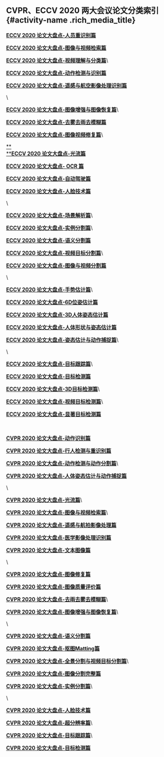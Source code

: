 CVPR、ECCV 2020 两大会议论文分类索引 {#activity-name .rich_media_title}
------------------------------------



**[ECCV 2020
论文大盘点-人员重识别篇](http://mp.weixin.qq.com/s?__biz=MzUzODkxNzQzMw==&mid=2247486923&idx=6&sn=5cdfcd7ce22c82d30b0c6209f2efa579&chksm=fad1229dcda6ab8b381be314b22c439c6a666be5f3b25e8aa4fbebc168ccaefca6b286e41621&scene=21#wechat_redirect)**

**[ECCV 2020
论文大盘点-图像与视频检索篇](http://mp.weixin.qq.com/s?__biz=MzUzODkxNzQzMw==&mid=2247486953&idx=2&sn=f19da2e027c51565d19288c13c5e0bea&chksm=fad122bfcda6aba9201518f2c062bdac29fd7353a6f44d6e807e7b250b40b9b8cea89bebf79f&scene=21#wechat_redirect)**

[**ECCV 2020
论文大盘点-视频理解与分类篇**](http://mp.weixin.qq.com/s?__biz=MzUzODkxNzQzMw==&mid=2247486953&idx=5&sn=0fde0e02f558a30dadec05184f8bfd31&chksm=fad122bfcda6aba93552e0a80d782d4178d95edcac5ac774e6a69d16b0f5540785c665a3b316&scene=21#wechat_redirect)\

**[ECCV 2020
论文大盘点-动作检测与识别篇](http://mp.weixin.qq.com/s?__biz=MzUzODkxNzQzMw==&mid=2247486953&idx=4&sn=aeb326ba31694ef6e2d6a9971ea5ffd7&chksm=fad122bfcda6aba97b978591306a0013d9eee8af7ad870fb3a3e125ce9f279e0622e9c20d50d&scene=21#wechat_redirect)**

[**ECCV 2020
论文大盘点-遥感与航空影像处理识别篇**](http://mp.weixin.qq.com/s?__biz=MzUzODkxNzQzMw==&mid=2247486953&idx=3&sn=663a928f031886ab3a337e751462703e&chksm=fad122bfcda6aba999738dc3787e0983876397beef244ed5706260811f357b3141bebaa012cf&scene=21#wechat_redirect)

\

[**ECCV 2020
论文大盘点-图像增强与图像恢复篇**](http://mp.weixin.qq.com/s?__biz=MzUzODkxNzQzMw==&mid=2247486921&idx=1&sn=1a4a0cd2afbef44a33c88441eacdff9d&chksm=fad1229fcda6ab89a10afaad6beb55f41592924e2115cd8499d6bd736a5be67eda3d58d9f08a&scene=21#wechat_redirect)\

[**ECCV 2020
论文大盘点-去雾去雨去模糊篇**](http://mp.weixin.qq.com/s?__biz=MzUzODkxNzQzMw==&mid=2247486921&idx=3&sn=5ac4ff24b80ae1ed6b0247ddb564625a&chksm=fad1229fcda6ab89f268814772c48ca1a23cf2750fb0ca5bd681d734c0e35bda865d9dac8555&scene=21#wechat_redirect)

[**ECCV 2020
论文大盘点-图像视频修复篇**](http://mp.weixin.qq.com/s?__biz=MzUzODkxNzQzMw==&mid=2247486921&idx=2&sn=f1762c179a837831a8534ffa74cf77b5&chksm=fad1229fcda6ab89887c777b6108bb22942b8fb9c5eebb9bb4b10acc2e0f548988afae36e8b4&scene=21#wechat_redirect)\

[**\
**](http://mp.weixin.qq.com/s?__biz=MzUzODkxNzQzMw==&mid=2247486931&idx=6&sn=676f350b9f891db0868f9c7dd3e4165b&chksm=fad12285cda6ab93af15b697b49dc63de524b3c383d20c123fcca32c51de6e6ce229608d990d&scene=21#wechat_redirect)**[ECCV
2020
论文大盘点-光流篇](http://mp.weixin.qq.com/s?__biz=MzUzODkxNzQzMw==&mid=2247486921&idx=5&sn=daf9b1ccd469271afc43c27b17262329&chksm=fad1229fcda6ab898d8ad6c597658b135c9b22d88973e2dfbf75903a8b3a98baf9d0f0553429&scene=21#wechat_redirect)**

**[ECCV 2020 论文大盘点- OCR
篇](http://mp.weixin.qq.com/s?__biz=MzUzODkxNzQzMw==&mid=2247486921&idx=4&sn=f5bb528ba187488da5c11f39a964ecc0&chksm=fad1229fcda6ab898a1dbc09cbd5bc527870475b3932c204a69c149a684e40054865e6e43892&scene=21#wechat_redirect)**

[**ECCV 2020
论文大盘点-自动驾驶篇**](http://mp.weixin.qq.com/s?__biz=MzUzODkxNzQzMw==&mid=2247486921&idx=6&sn=f5f060cf38aeeedf925077307251e97a&chksm=fad1229fcda6ab8983b8aaa5943550b3ab69581c582aeb36949d4dc191d1d316e9c32340c3e2&scene=21#wechat_redirect)

[**ECCV 2020
论文大盘点-人脸技术篇**](http://mp.weixin.qq.com/s?__biz=MzUzODkxNzQzMw==&mid=2247486922&idx=1&sn=3a00692c6a8f62e748caf7174a8856c1&chksm=fad1229ccda6ab8a4fa861bfc977f23243983b68fded51f1e695ae8889a3b3695cd051f3d466&scene=21#wechat_redirect)

\

[**ECCV 2020
论文大盘点-场景解析篇**](https://mp.weixin.qq.com/s?__biz=MzUzODkxNzQzMw==&mid=2247486931&idx=3&sn=35004e633e013b73491c2a9c87492617&scene=21#wechat_redirect)\

[**ECCV 2020
论文大盘点-实例分割篇**](https://mp.weixin.qq.com/s?__biz=MzUzODkxNzQzMw==&mid=2247486931&idx=5&sn=fea00c7736e584d06cb1d4d3b24b52e3&scene=21#wechat_redirect)\

[**ECCV 2020
论文大盘点-语义分割篇**](https://mp.weixin.qq.com/s?__biz=MzUzODkxNzQzMw==&mid=2247486931&idx=2&sn=1612e9611ac12e9a882f1a2a06ea54c9&scene=21#wechat_redirect)

[**ECCV 2020
论文大盘点-视频目标分割篇**](https://mp.weixin.qq.com/s?__biz=MzUzODkxNzQzMw==&mid=2247486931&idx=4&sn=9497cf12f51128ed0d3a761edb9d9e86&scene=21#wechat_redirect)\

[**ECCV 2020
论文大盘点-图像与视频分割篇**](http://mp.weixin.qq.com/s?__biz=MzUzODkxNzQzMw==&mid=2247486931&idx=6&sn=676f350b9f891db0868f9c7dd3e4165b&chksm=fad12285cda6ab93af15b697b49dc63de524b3c383d20c123fcca32c51de6e6ce229608d990d&scene=21#wechat_redirect)

\

[**ECCV 2020
论文大盘点-手势估计篇**](http://mp.weixin.qq.com/s?__biz=MzUzODkxNzQzMw==&mid=2247486923&idx=3&sn=ad7e09cd4d55d3c3edbcee377fd97812&chksm=fad1229dcda6ab8bc43d3acb46d6b7b76d074902fd0338fc8db40627dcd8768d5e99127cf127&scene=21#wechat_redirect)\

[**ECCV 2020
论文大盘点-6D位姿估计篇**](http://mp.weixin.qq.com/s?__biz=MzUzODkxNzQzMw==&mid=2247486923&idx=5&sn=ff37a41d299617729d95cb2ad1b0ff29&chksm=fad1229dcda6ab8b76a149d71c2d02d12a0df7ebb826d9d9447d8453c144559636a764fd589f&scene=21#wechat_redirect)

[**ECCV 2020
论文大盘点-3D人体姿态估计篇**](http://mp.weixin.qq.com/s?__biz=MzUzODkxNzQzMw==&mid=2247486923&idx=4&sn=9ea291cb32d806b57ee844bc2f940948&chksm=fad1229dcda6ab8b5ab90d49e76cb117ab0d458b7f22d3247415ad652b9b14fb24b6f041f78b&scene=21#wechat_redirect)

**[ECCV 2020
论文大盘点-人体形状与姿态估计篇](http://mp.weixin.qq.com/s?__biz=MzUzODkxNzQzMw==&mid=2247486923&idx=2&sn=bcf58a293a42dd04e6bbfb6bff35abc5&chksm=fad1229dcda6ab8b5953ace1ed54d0be23f4afa1fedfa3c26482af0e5cdce08c8b642f4b66bf&scene=21#wechat_redirect)**

[**ECCV 2020
论文大盘点-姿态估计与动作捕捉篇**](http://mp.weixin.qq.com/s?__biz=MzUzODkxNzQzMw==&mid=2247486923&idx=1&sn=e41ece8650cc11a09e9405469d5146ef&chksm=fad1229dcda6ab8bba6557360c76c9d183f1bf1770ee4e325383d4676a4836f0dbd827403481&scene=21#wechat_redirect)\

\

[**ECCV 2020
论文大盘点-目标跟踪篇**](http://mp.weixin.qq.com/s?__biz=MzUzODkxNzQzMw==&mid=2247486922&idx=2&sn=b16f7713c0acb660d20105d4d5d7e10b&chksm=fad1229ccda6ab8ae43a7dcfb3d1715432b32230408ad07ae9c08c0b831db643f2eb88442bcd&scene=21#wechat_redirect)\

[**ECCV 2020
论文大盘点-目标检测篇**](http://mp.weixin.qq.com/s?__biz=MzUzODkxNzQzMw==&mid=2247486922&idx=3&sn=c6c2c9f19771634334f4e14cf44b0cf7&chksm=fad1229ccda6ab8ae5f9fd03eca58d9eccd9f7fc5414f2fa3c2eb25c8c81196d56a14856b6fb&scene=21#wechat_redirect)

[**ECCV 2020
论文大盘点-3D目标检测篇**](http://mp.weixin.qq.com/s?__biz=MzUzODkxNzQzMw==&mid=2247486922&idx=4&sn=7cbf2e5c9586a9473f5e59a0816ff118&chksm=fad1229ccda6ab8af4129fa1021fc67760d0955b79ee1d468010f46d0626b314094b4435cc93&scene=21#wechat_redirect)\

[**ECCV 2020
论文大盘点-视频目标检测篇**](http://mp.weixin.qq.com/s?__biz=MzUzODkxNzQzMw==&mid=2247486922&idx=6&sn=a9321f77a705ba011d4faf334d88de74&chksm=fad1229ccda6ab8a6b3b79d8a016cb3157a106d0e776a8d8843454648764e673bca3c1783f4b&scene=21#wechat_redirect)\

[**ECCV 2020
论文大盘点-显著目标检测篇**](http://mp.weixin.qq.com/s?__biz=MzUzODkxNzQzMw==&mid=2247486922&idx=5&sn=86b7034d29e51ec708c6d32624f51911&chksm=fad1229ccda6ab8ac66909dbeefc9386d0146ff0eafdb8c4290bf35b1d70478b5b6db7c8520c&scene=21#wechat_redirect)

**[\
](http://mp.weixin.qq.com/s?__biz=MzUzODkxNzQzMw==&mid=2247486922&idx=3&sn=c6c2c9f19771634334f4e14cf44b0cf7&chksm=fad1229ccda6ab8ae5f9fd03eca58d9eccd9f7fc5414f2fa3c2eb25c8c81196d56a14856b6fb&scene=21#wechat_redirect)**

[**CVPR 2020
论文大盘点-动作识别篇**](http://mp.weixin.qq.com/s?__biz=MzUzODkxNzQzMw==&mid=2247486602&idx=7&sn=bf9cbb6f76305ed4f8df1bbde8331740&chksm=fad123dccda6aacadf21bf621a30a3dd30e45b98126f0a015d6f844260d580083e2b32c106c9&scene=21#wechat_redirect)

**[CVPR 2020
论文大盘点-行人检测与重识别篇](http://mp.weixin.qq.com/s?__biz=MzUzODkxNzQzMw==&mid=2247486602&idx=8&sn=d47b2247a3653eab0cdd0a42c2b6eb40&chksm=fad123dccda6aacab7fd5e5719012047d1beb5832de5740312c42f321d4bbb346a282d18abda&scene=21#wechat_redirect)**

[**CVPR 2020
论文大盘点-动作检测与动作分割篇**](http://mp.weixin.qq.com/s?__biz=MzUzODkxNzQzMw==&mid=2247486602&idx=5&sn=c49dedb716cc09c95a8ad618fd42df15&chksm=fad123dccda6aaca76835762d401f900ae85e948c3647c94a71d90be04903cd0c9f2232067e6&scene=21#wechat_redirect)\

[**CVPR 2020
论文大盘点-人体姿态估计与动作捕捉篇**](http://mp.weixin.qq.com/s?__biz=MzUzODkxNzQzMw==&mid=2247486602&idx=3&sn=ea1fdd841e18d0c1a3fc5b11c1fea3ec&chksm=fad123dccda6aaca0e9bad115a61f2ce7f2537b6d6674e1941c712be11293ff7fdba4cb07a57&scene=21#wechat_redirect)

\

[**CVPR 2020
论文大盘点-光流篇**](http://mp.weixin.qq.com/s?__biz=MzUzODkxNzQzMw==&mid=2247486312&idx=3&sn=840369dd79a7d56bd4dd9e6835ee60a2&chksm=fad1243ecda6ad286726a649b2aa61aa064d014295e7502a701a69f4156548558f7765e081d8&scene=21#wechat_redirect)\

[**CVPR 2020
论文大盘点-图像与视频检索篇**](http://mp.weixin.qq.com/s?__biz=MzUzODkxNzQzMw==&mid=2247486312&idx=4&sn=98d981bfc43061e20aed1e21070c5631&chksm=fad1243ecda6ad28b71afe97edab2e13cbb44396b900b1e4b73f6ed90383da0a2ac4db72753a&scene=21#wechat_redirect)\

[**CVPR 2020
论文大盘点-遥感与航拍影像处理篇**](http://mp.weixin.qq.com/s?__biz=MzUzODkxNzQzMw==&mid=2247486312&idx=5&sn=bced74ab0087f9d8b4e65b05c1c19c61&chksm=fad1243ecda6ad28db939eb4ed83eaa2f08be7050fb64b657cb43bd4fbc109fe38729dd1aa47&scene=21#wechat_redirect)

[**CVPR 2020
论文大盘点-医学影像处理识别篇**](http://mp.weixin.qq.com/s?__biz=MzUzODkxNzQzMw==&mid=2247486312&idx=1&sn=3b04a5606db95113d537f85eeed4acf2&chksm=fad1243ecda6ad28d130661cde4191d919c43abd58af4be4499295cae6f6a477483a638e50e2&scene=21#wechat_redirect)

**[CVPR 2020
论文大盘点-文本图像篇](http://mp.weixin.qq.com/s?__biz=MzUzODkxNzQzMw==&mid=2247486312&idx=2&sn=ca083ee5d224bd06e428ba966e449afd&chksm=fad1243ecda6ad28218c0b86542f504f803d72f4439fd93a27a7c1f204cc24ec0a287f48efa3&scene=21#wechat_redirect)**

\

[**CVPR 2020
论文大盘点-图像修复篇**](http://mp.weixin.qq.com/s?__biz=MzUzODkxNzQzMw==&mid=2247486310&idx=3&sn=35a6288e52b3d6dbe673d6da492009f3&chksm=fad12430cda6ad269a93ca353679c4d7104a570ec5df6b7fbcef3ea3341e49a087c879336738&scene=21#wechat_redirect)

**[CVPR 2020
论文大盘点-图像质量评价篇](http://mp.weixin.qq.com/s?__biz=MzUzODkxNzQzMw==&mid=2247486310&idx=2&sn=c01ee82254e4b3cf57fd190651e3b01d&chksm=fad12430cda6ad2659f931e39deda7a03765bd8bb09aeefd924061103af2a9a0377a309accc7&scene=21#wechat_redirect)**

[**CVPR 2020
论文大盘点-去雨去雾去模糊篇**](http://mp.weixin.qq.com/s?__biz=MzUzODkxNzQzMw==&mid=2247486310&idx=5&sn=7b7267e62a4e3a0dd5358e6b5e98b2af&chksm=fad12430cda6ad263fcc066595279702dcef28eac83122053b75df5e6442f9e69c4df43ea331&scene=21#wechat_redirect)\

[**CVPR 2020
论文大盘点-图像增强与图像恢复篇**](http://mp.weixin.qq.com/s?__biz=MzUzODkxNzQzMw==&mid=2247486310&idx=4&sn=bc540cc6c37a9e3d0ce4954b5a534532&chksm=fad12430cda6ad26402a37530c0db8bfc8bed8da4cefe1ff6c505c811ef0e9f0efb4c9c12e6a&scene=21#wechat_redirect)\

\

[**CVPR 2020
论文大盘点-语义分割篇**](http://mp.weixin.qq.com/s?__biz=MzUzODkxNzQzMw==&mid=2247486309&idx=6&sn=28c8792f73791d21fa8219b0b2c9c15f&chksm=fad12433cda6ad2586372d8a8c50923765601183bda006fd22032e3b61ec7d7a563ed9e4edf6&scene=21#wechat_redirect)

[**CVPR 2020
论文大盘点-抠图Matting篇**](http://mp.weixin.qq.com/s?__biz=MzUzODkxNzQzMw==&mid=2247486309&idx=2&sn=89136d9c1c521e9be22d99cd060a144b&chksm=fad12433cda6ad255856f541cddd331608b5da2cc216e8cc1a35d91c1d409f3e65f56df1e650&scene=21#wechat_redirect)

[**CVPR 2020
论文大盘点-全景分割与视频目标分割篇**](http://mp.weixin.qq.com/s?__biz=MzUzODkxNzQzMw==&mid=2247486309&idx=4&sn=67e577477ea524ff4b502ca7360688b8&chksm=fad12433cda6ad25a0c06eb5edfa2a3be2bacc0c6356dabae847607d86c594f7abe17e441afb&scene=21#wechat_redirect)\

**[CVPR 2020
论文大盘点-图像分割完整篇](http://mp.weixin.qq.com/s?__biz=MzUzODkxNzQzMw==&mid=2247486309&idx=3&sn=201485cd762d4c5c6939656c69718d6e&chksm=fad12433cda6ad255150b1e5a10e703d854e8eb1bb7709ecf068897687f14cd3a14718a56b33&scene=21#wechat_redirect)**

[**CVPR 2020
论文大盘点-实例分割篇**](http://mp.weixin.qq.com/s?__biz=MzUzODkxNzQzMw==&mid=2247486309&idx=5&sn=356896f03378c8d5ce03de4892c2f21b&chksm=fad12433cda6ad25583db35074e13d2ae47b7824850d9170338987a93b7b2388b31f06a319db&scene=21#wechat_redirect)\

\

**[CVPR 2020
论文大盘点-人脸技术篇](http://mp.weixin.qq.com/s?__biz=MzUzODkxNzQzMw==&mid=2247486292&idx=3&sn=c45e77aaa67d3a436942de69e69db26c&chksm=fad12402cda6ad1406c0ffe55fe10db0cb86251aef5a2df6321e573e285410d6a5cd0869e8b9&scene=21#wechat_redirect)**

[**CVPR 2020
论文大盘点-超分辨率篇**](http://mp.weixin.qq.com/s?__biz=MzUzODkxNzQzMw==&mid=2247486292&idx=5&sn=776eedd49e18860748db3109d18733b6&chksm=fad12402cda6ad148b90bf2b8b2ecef39578c9938a7b734b02ca08d25fe25fc83b6afcee1ad3&scene=21#wechat_redirect)\

[**CVPR 2020
论文大盘点-目标跟踪篇**](http://mp.weixin.qq.com/s?__biz=MzUzODkxNzQzMw==&mid=2247486291&idx=2&sn=7acb7a40d9d16198db8118b78e366db4&chksm=fad12405cda6ad13aeba61032bab68af9d24808033ab3c9e63e15376c9597b76598cdee8972a&scene=21#wechat_redirect)\

**[CVPR 2020
论文大盘点-目标检测篇](http://mp.weixin.qq.com/s?__biz=MzUzODkxNzQzMw==&mid=2247486291&idx=3&sn=5e2f628167cfa3810331d54d63f36ee6&chksm=fad12405cda6ad132ec0cd9efb13a94cefd67d7911ac345f029264bb54a457e9b58116349a06&scene=21#wechat_redirect)**